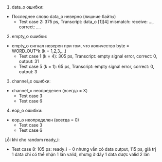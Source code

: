 1) data_o ошибки:
- Последнее слово data_o неверно (лишние байты)
  + Test case 2: 375 ps, Transcript: data_o [1][4] mismatch: receive: ..., correct: ....
 


2) empty_o ошибки:
- empty_o сигнал неверен при том, что количество byte = WORD_OUT*k (k = 1,2,3,...)
  + Test case 1 (k = 4): 305 ps, Transcript: empty signal error, correct: 0, output: 31
  + Test case 5 (k = 1): 65 ps, Transcript: empty signal error, correct: 0, output: 3

3) channel_o ошибки: 
- channel_o неопределен (всегда = X)
  + Test case 3
  + Test case 6

 
4) eop_o ошибки:
- eop_o неопределен (всегда = 0)
  + Test case 3
  + Test case 6

Lỗi khi cho random ready_i:
- Test case 8: 105 ps: ready_i = 0 nhưng vẫn có data output, 115 ps, giá trị 1 data chỉ có thể nhận 1 lần valid, nhưng ở đây 1 data được valid 2 lần
